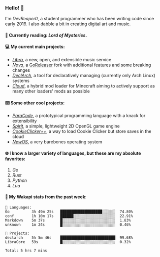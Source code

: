 ### Hello! 👋

I'm _DevReaper0_, a student programmer who has been writing code since early 2019. I also dabble a bit in creating digital art and music.

#### 📖 Currently reading: *Lord of Mysteries*.

#### 💻 My current main projects:

-   _[Libra](https://github.com/LibraMusic)_, a new, open, and extensible music service
-   _[Nova](https://github.com/LibraMusic/Nova)_, a [GoReleaser](https://github.com/goreleaser/goreleaser) fork with additional features and some breaking changes
-   _[DeclArch](https://github.com/DevReaper0/declarch)_, a tool for declaratively managing (currently only Arch Linux) systems
-   _[Cloud](https://github.com/CloudLoaderMC/CloudLoader)_, a hybrid mod loader for Minecraft aiming to actively support as many other loaders' mods as possible

#### ⌨️ Some other cool projects:

-   _[ParaCode](https://github.com/ParaCodeLang/ParaCode)_, a prototypical programming language with a knack for extensibility
-   _[Spirit](https://gitlab.com/DevReaper0/SpiritEngine)_, a simple, lightweight 2D OpenGL game engine
-   _[CookieClicker++](https://github.com/DevReaper0/CookieClickerPlusPlus)_, a way to load Cookie Clicker but store saves in the cloud
-   _[NewOS](https://github.com/DevReaper0/NewOS)_, a very barebones operating system

#### 🌐 I know a larger variety of languages, but these are my absolute favorites:

1. _Go_
2. _Rust_
3. _Python_
4. _Lua_

#### 📡 My Wakapi stats from the past week:

```text
💾 Languages:
Go          3h 49m 25s   ███████████████████░░░░░░  74.80%
conf        1h 10m 17s   ██████░░░░░░░░░░░░░░░░░░░  22.91%
Markdown    5m 37s       █░░░░░░░░░░░░░░░░░░░░░░░░  1.83%
unknown     1m 24s       █░░░░░░░░░░░░░░░░░░░░░░░░  0.46%

💼 Projects:
declarch    5h 5m 46s    █████████████████████████  99.68%
LibraCore   59s          █░░░░░░░░░░░░░░░░░░░░░░░░  0.32%

Total: 5 hrs 7 mins
```
